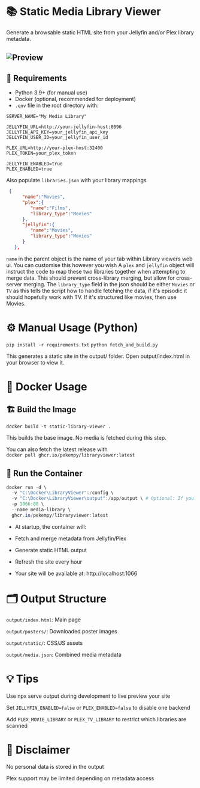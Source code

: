 # 📚 Static Media Library Viewer

Generate a browsable static HTML site from your Jellyfin and/or Plex library metadata.

![Preview](https://i.imgur.com/LoicSad.png)
---

## 🧾 Requirements

- Python 3.9+ (for manual use)
- Docker (optional, recommended for deployment)
- `.env` file in the root directory with:

```env
SERVER_NAME="My Media Library"

JELLYFIN_URL=http://your-jellyfin-host:8096
JELLYFIN_API_KEY=your_jellyfin_api_key
JELLYFIN_USER_ID=your_jellyfin_user_id

PLEX_URL=http://your-plex-host:32400
PLEX_TOKEN=your_plex_token

JELLYFIN_ENABLED=true
PLEX_ENABLED=true
```

Also populate `libraries.json` with your library mappings
```json
 {
      "name":"Movies",
      "plex":{
         "name":"Films",
         "library_type":"Movies" 
      },
      "jellyfin":{
         "name":"Movies",
         "library_type":"Movies"
      }
   },
```
`name` in the parent object is the name of your tab within Library viewers web ui. You can customise this however you wish
A `plex` and `jellyfin` object will instruct the code to map these two libraries together when attempting to merge data. This should prevent cross-library merging, but allow for cross-server merging.
The `library_type` field in the json should be either `Movies` or `TV` as this tells the script how to handle fetching the data, if it's episodic it should hopefully work with TV. If it's structured like movies, then use Movies.


# ⚙️ Manual Usage (Python)

`pip install -r requirements.txt`
`python fetch_and_build.py`

This generates a static site in the output/ folder.
Open output/index.html in your browser to view it.
# 🐳 Docker Usage
## 🏗 Build the Image

`docker build -t static-library-viewer .`

This builds the base image. No media is fetched during this step.    

You can also fetch the latest release with    
`docker pull ghcr.io/pekempy/libraryviewer:latest`

## 🚀 Run the Container

```powershell
docker run -d \
  -v "C:\Docker\LibraryViewer":/config \
  -v "C:\Docker\LibraryViewer\output":/app/output \ # Optional: If you want to be able to examine the built files
  -p 1066:80 \
  --name media-library \
  ghcr.io/pekempy/libraryviewer:latest
  ```

- At startup, the container will:

- Fetch and merge metadata from Jellyfin/Plex

- Generate static HTML output

- Refresh the site every hour

- Your site will be available at: http://localhost:1066

# 🗂 Output Structure

`output/index.html`: Main page

`output/posters/`: Downloaded poster images

`output/static/`: CSS/JS assets

`output/media.json`: Combined media metadata

# 💡 Tips

Use npx serve output during development to live preview your site

Set `JELLYFIN_ENABLED=false` or `PLEX_ENABLED=false` to disable one backend

Add `PLEX_MOVIE_LIBRARY` or `PLEX_TV_LIBRARY` to restrict which libraries are scanned

# 🔐 Disclaimer

No personal data is stored in the output

Plex support may be limited depending on metadata access